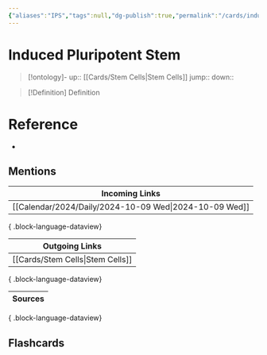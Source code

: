 ```yaml
---
{"aliases":"IPS","tags":null,"dg-publish":true,"permalink":"/cards/induced-pluripotent-stem/","dgPassFrontmatter":true}
---
```


# Induced Pluripotent Stem

> [!ontology]-
> up:: [[Cards/Stem Cells\|Stem Cells]]
> jump:: 
> down:: 

> [!Definition] Definition

# Reference

- 

## Mentions

| Incoming Links                                            |
| --------------------------------------------------------- |
| [[Calendar/2024/Daily/2024-10-09 Wed\|2024-10-09 Wed]] |

{ .block-language-dataview}

| Outgoing Links                      |
| ----------------------------------- |
| [[Cards/Stem Cells\|Stem Cells]] |

{ .block-language-dataview}

| Sources |
| ------- |

{ .block-language-dataview}

## Flashcards